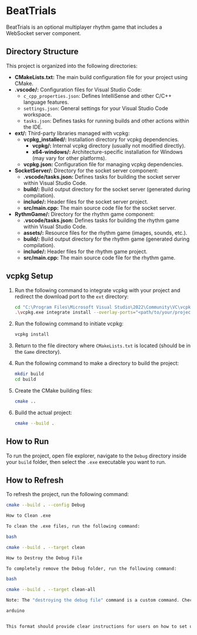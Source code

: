 # BeatTrials

BeatTrials is an optional multiplayer rhythm game that includes a WebSocket server component.

## Directory Structure

This project is organized into the following directories:

* **CMakeLists.txt:** The main build configuration file for your project using CMake.
* **.vscode/:** Configuration files for Visual Studio Code:
    * `c_cpp_properties.json`: Defines IntelliSense and other C/C++ language features.
    * `settings.json`: General settings for your Visual Studio Code workspace.
    * `tasks.json`: Defines tasks for running builds and other actions within the IDE.
* **ext/:** Third-party libraries managed with vcpkg:
    * **vcpkg_installed/:** Installation directory for vcpkg dependencies.
        * **vcpkg/:** Internal vcpkg directory (usually not modified directly).
        * **x64-windows/:** Architecture-specific installation for Windows (may vary for other platforms).
    * **vcpkg.json:** Configuration file for managing vcpkg dependencies.
* **SocketServer/:** Directory for the socket server component:
    * **.vscode/tasks.json:** Defines tasks for building the socket server within Visual Studio Code.
    * **build/:** Build output directory for the socket server (generated during compilation).
    * **include/:** Header files for the socket server project.
    * **src/main.cpp:** The main source code file for the socket server.
* **RythmGame/:** Directory for the rhythm game component:
    * **.vscode/tasks.json:** Defines tasks for building the rhythm game within Visual Studio Code.
    * **assets/:** Resource files for the rhythm game (images, sounds, etc.).
    * **build/:** Build output directory for the rhythm game (generated during compilation).
    * **include/:** Header files for the rhythm game project.
    * **src/main.cpp:** The main source code file for the rhythm game.

## vcpkg Setup

1. Run the following command to integrate vcpkg with your project and redirect the download port to the `ext` directory:
    ```bash
    cd "C:\Program Files\Microsoft Visual Studio\2022\Community\VC\vcpkg"
    .\vcpkg.exe integrate install --overlay-ports="<path/to/your/project/ext>"
    ```

2. Run the following command to initiate vcpkg:
    ```bash
    vcpkg install
    ```

3. Return to the file directory where `CMakeLists.txt` is located (should be in the `Game` directory).

4. Run the following command to make a directory to build the project:
    ```bash
    mkdir build
    cd build
    ```

5. Create the CMake building files:
    ```bash
    cmake ..
    ```

6. Build the actual project:
    ```bash
    cmake --build .
    ```

## How to Run

To run the project, open file explorer, navigate to the `Debug` directory inside your `build` folder, then select the `.exe` executable you want to run.

## How to Refresh

To refresh the project, run the following command:
```bash
cmake --build . --config Debug

How to Clean .exe

To clean the .exe files, run the following command:

bash

cmake --build . --target clean

How to Destroy the Debug File

To completely remove the Debug folder, run the following command:

bash

cmake --build . --target clean-all

Note: The "destroying the debug file" command is a custom command. Check CMakeLists.txt for more info.

arduino


This format should provide clear instructions for users on how to set up, build, run, and clean the project.